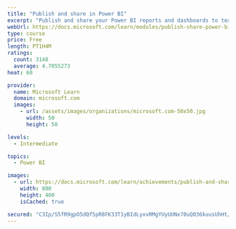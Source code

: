 ```yaml
---
title: "Publish and share in Power BI"
excerpt: "Publish and share your Power BI reports and dashboards to teammates in your organization or to everyone on the web."
webUrl: https://docs.microsoft.com/learn/modules/publish-share-power-bi/
type: course
price: Free
length: PT1H4M
ratings:
  count: 3148
  average: 4.7055273
heat: 60

provider:
  name: Microsoft Learn
  domain: microsoft.com
  images:
    - url: /assets/images/organizations/microsoft.com-50x50.jpg
      width: 50
      height: 50

levels:
  - Intermediate

topics:
  - Power BI

images:
  - url: https://docs.microsoft.com/learn/achievements/publish-and-share-with-power-bi-desktop-social.png
    width: 800
    height: 400
    isCached: true

secured: "C3Ip/S5fR9gpO5dQf5pR8FK33T1yBIdLyxvRMgYUyUUNx70uQ036kuusUhHt/xxAPmAspD43SZWoTAchCNwfllKuVyfJPKf6bSE8N4qoMM+MoqAanRsoc10cvoVSNRPr1Vy31WXMDE9r4SopUThgg1cGmFSz0cx6s8BRw+zrCv+lpFGxPSZSePEno85VeKvhcfVUT0+D7GCtEJQOAb1afiGl+c2csIx7eIJsLGXFcPTirmp9RDAvAG/RyzUAa9/eurdZi2IsfYeDxJZpwoP2hD2Khg+6PwDnuDZa6djd1NACX2i7yewOj5zAhB4Hg8zrjiMP+ZQEDsajCnAoL5mpMpSWfN1XpQNNQEdnBuks5QhXhymbXhhLYyBlALWIY6RD+TSaPRRXoXyOhX/EoOpXzyeeOaY0ATTTBwJrf+wrl14=;8vHWFu/KgGQxYXeajTkIbg=="
---
```


